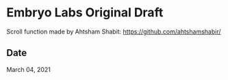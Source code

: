 # Embryo Labs Original Draft
Scroll function made by Ahtsham Shabit: https://github.com/ahtshamshabir/

## Date
March 04, 2021